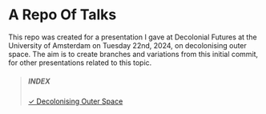 # A Repo Of Talks
This repo was created for a presentation I gave at Decolonial Futures at the University of Amsterdam on Tuesday 22nd, 2024, on decolonising outer space. The aim is to create branches and variations from this initial commit, for other presentations related to this topic.

> ##### INDEX 
> [✓ Decolonising Outer Space](decolonising-outer-space.md)
